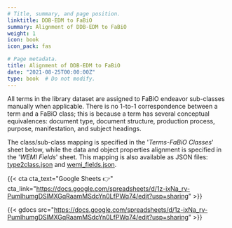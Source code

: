```yaml
---
# Title, summary, and page position.
linktitle: DDB-EDM to FaBiO
summary: Alignment of DDB-EDM to FaBiO
weight: 1
icon: book
icon_pack: fas

# Page metadata.
title: Alignment of DDB-EDM to FaBiO
date: "2021-08-25T00:00:00Z"
type: book  # Do not modify.
---
```


All terms in the library dataset are assigned to FaBiO endeavor sub-classes manually when applicable. There is no 1-to-1 correspondence between a term and a FaBiO class; this is because a term has several conceptual equivalences: document type, document structure, production process, purpose, manifestation, and subject headings.

The class/sub-class mapping is specified in the '*Terms-FaBiO Classes*' sheet below, while the data and object properties alignment is specified in the '*WEMI Fields*' sheet. This mapping is also available as JSON files: [type2class.json](https://github.com/ISE-FIZKarlsruhe/ddbkg/blob/main/config/type2class.json) and [wemi_fields.json](https://github.com/ISE-FIZKarlsruhe/ddbkg/blob/main/config/wemi_fields.json).

{{< cta cta_text="Google Sheets 👉" cta_link="https://docs.google.com/spreadsheets/d/1z-ixNa_rv-PumIhumgDSlMXGqRaamMSdcYn0LfPWq74/edit?usp=sharing" >}}

{{< gdocs src="https://docs.google.com/spreadsheets/d/1z-ixNa_rv-PumIhumgDSlMXGqRaamMSdcYn0LfPWq74/edit?usp=sharing" >}}
